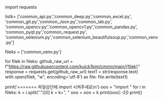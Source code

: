import requests

listk= ['common_api.py','common_deep.py','common_excel.py',
        'common_git.py','common_Json.py','common_lab.py',
        'common_opencv.py','common_opencv1.py','common_pandas.py',
        'common_pyqt.py','common_request.py',
        'common_selenium.py','common_selenium_beautifulsoup.py','common_venv.py']

fileks = ['common_venv.py']

for filek in fileks:
    github_raw_url = f"https://raw.githubusercontent.com/kuick1kim/cmmn/main/{filek}"
    response = requests.get(github_raw_url)
    text1 = str(response.text)    
    with open(filek, "w", encoding='utf-8') as file:
        file.write(text1)

print('======= 파일상단에 import 시켜주세요\n')
ooo = "import "
for i in fileks:
    k = i.split(".")[0]
    k = k+", "
    ooo = ooo + k
print(ooo[:-2])
print()
